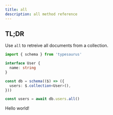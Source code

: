 ```yaml
---
title: all
description: all method reference
---
```


## TL;DR

Use `all` to retreive all documents from a collection.

```ts
import { schema } from 'typesaurus'

interface User {
  name: string
}

const db = schema(($) => ({
  users: $.collection<User>(),
}))

const users = await db.users.all()
```

Hello world!
